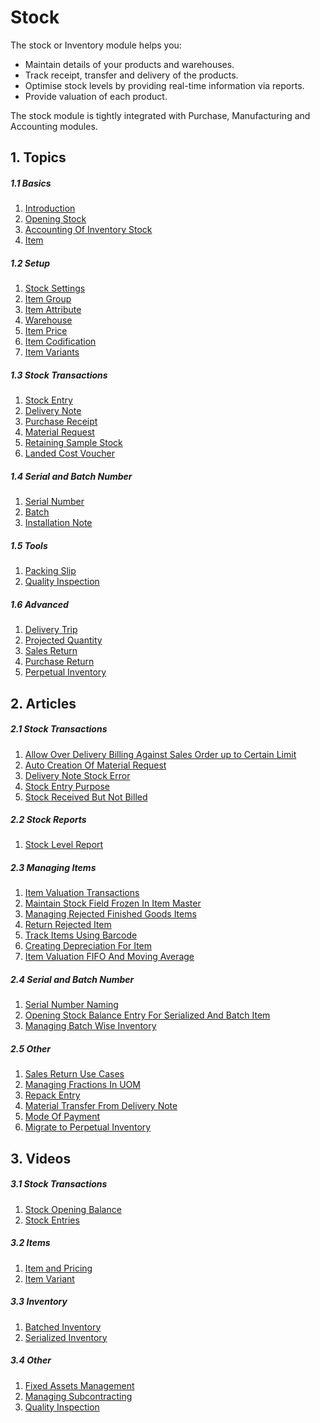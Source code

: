 <!-- add-breadcrumbs -->
# Stock
The stock or Inventory module helps you:

* Maintain details of your products and warehouses.
* Track receipt, transfer and delivery of the products.
* Optimise stock levels by providing real-time information via reports.
* Provide valuation of each product.

The stock module is tightly integrated with Purchase, Manufacturing and Accounting modules.

## 1. Topics

##### 1.1 Basics
1. [Introduction](/docs/user/manual/en/stock/introduction)
1. [Opening Stock](/docs/user/manual/en/stock/opening-stock)
1. [Accounting Of Inventory Stock](/docs/user/manual/en/stock/accounting-of-inventory-stock)
1. [Item](/docs/user/manual/en/stock/item)

##### 1.2 Setup
1. [Stock Settings](/docs/user/manual/en/stock/stock-settings)
1. [Item Group](/docs/user/manual/en/stock/item-group)
1. [Item Attribute](/docs/user/manual/en/stock/item-attribute)
1. [Warehouse](/docs/user/manual/en/stock/warehouse)
1. [Item Price](/docs/user/manual/en/stock/item-price)
1. [Item Codification](/docs/user/manual/en/stock/item-codification)
1. [Item Variants](/docs/user/manual/en/stock/item-variants)


##### 1.3 Stock Transactions
1. [Stock Entry](/docs/user/manual/en/stock/stock-entry)
1. [Delivery Note](/docs/user/manual/en/stock/delivery-note)
1. [Purchase Receipt](/docs/user/manual/en/stock/purchase-receipt)
1. [Material Request](/docs/user/manual/en/stock/material-request)
1. [Retaining Sample Stock](/docs/user/manual/en/stock/retain-sample-stock)
1. [Landed Cost Voucher](/docs/user/manual/en/stock/landed-cost-voucher)

##### 1.4 Serial and Batch Number
1. [Serial Number](/docs/user/manual/en/stock/serial-no)
1. [Batch](/docs/user/manual/en/stock/batch)
1. [Installation Note](/docs/user/manual/en/stock/installation-note)

##### 1.5 Tools
1. [Packing Slip](/docs/user/manual/en/stock/packing-slip)
1. [Quality Inspection](/docs/user/manual/en/stock/quality-inspection)

##### 1.6 Advanced
1. [Delivery Trip](/docs/user/manual/en/stock/delivery-trip)
1. [Projected Quantity](/docs/user/manual/en/stock/projected-quantity)
1. [Sales Return](/docs/user/manual/en/stock/sales-return)
1. [Purchase Return](/docs/user/manual/en/stock/purchase-return)
1. [Perpetual Inventory](/docs/user/manual/en/stock/perpetual-inventory)

## 2. Articles
##### 2.1 Stock Transactions
1. [Allow Over Delivery Billing Against Sales Order up to Certain Limit](/docs/user/manual/en/stock/articles/allow-over-delivery-billing-against-sales-order-upto-certain-limit)
1. [Auto Creation Of Material Request](/docs/user/manual/en/stock/articles/auto-creation-of-material-request)
1. [Delivery Note Stock Error](/docs/user/manual/en/stock/articles/delivery-note-stock-error)
1. [Stock Entry Purpose](/docs/user/manual/en/stock/articles/stock-entry-purpose)
1. [Stock Received But Not Billed](/docs/user/manual/en/stock/articles/stock-received-but-not-billed)

##### 2.2 Stock Reports
1. [Stock Level Report](/docs/user/manual/en/stock/articles/stock-level-report)

##### 2.3 Managing Items
1. [Item Valuation Transactions](/docs/user/manual/en/stock/articles/item-valuation-transactions)
1. [Maintain Stock Field Frozen In Item Master](/docs/user/manual/en/stock/articles/maintain-stock-field-frozen-in-item-master)
1. [Managing Rejected Finished Goods Items](/docs/user/manual/en/stock/articles/managing-rejected-finished-goods-items)
1. [Return Rejected Item](/docs/user/manual/en/stock/articles/return-rejected-item)
1. [Track Items Using Barcode](/docs/user/manual/en/stock/articles/track-items-using-barcode)
1. [Creating Depreciation For Item](/docs/user/manual/en/stock/articles/creating-depreciation-for-item)
1. [Item Valuation FIFO And Moving Average](/docs/user/manual/en/stock/articles/item-valuation-fifo-and-moving-average)

##### 2.4 Serial and Batch Number
1. [Serial Number Naming](/docs/user/manual/en/stock/articles/serial-no-naming)
1. [Opening Stock Balance Entry For Serialized And Batch Item](/docs/user/manual/en/stock/articles/opening-stock-balance-entry-for-serialized-and-batch-item)
1. [Managing Batch Wise Inventory](/docs/user/manual/en/stock/articles/managing-batch-wise-inventory)

##### 2.5 Other
1. [Sales Return Use Cases](/docs/user/manual/en/stock/articles/sales-return-use-cases)
1. [Managing Fractions In UOM](/docs/user/manual/en/stock/articles/managing-fractions-in-uom)
1. [Repack Entry](/docs/user/manual/en/stock/articles/repack-entry)
1. [Material Transfer From Delivery Note](/docs/user/manual/en/stock/articles/material-transfer-from-delivery-note)
1. [Mode Of Payment](/docs/user/manual/en/stock/articles/mode_of_payment)
1. [Migrate to Perpetual Inventory](/docs/user/manual/en/stock/articles/migrate-to-perpetual-inventory)

## 3. Videos

##### 3.1 Stock Transactions
1. [Stock Opening Balance](/docs/user/videos/learn/opening-stock)
1. [Stock Entries](/docs/user/videos/learn/stock-entries)

##### 3.2 Items
1. [Item and Pricing](/docs/user/videos/learn/item)
1. [Item Variant](/docs/user/videos/learn/item-variant)

##### 3.3 Inventory
1. [Batched Inventory](/docs/user/videos/learn/batch-inventory)
1. [Serialized Inventory](/docs/user/videos/learn/serialized-inventory)

##### 3.4 Other
1. [Fixed Assets Management](/docs/user/videos/learn/fixed-assets)
1. [Managing Subcontracting](/docs/user/videos/learn/subcontracting)
1. [Quality Inspection](/docs/user/videos/learn/quality-inspection)
